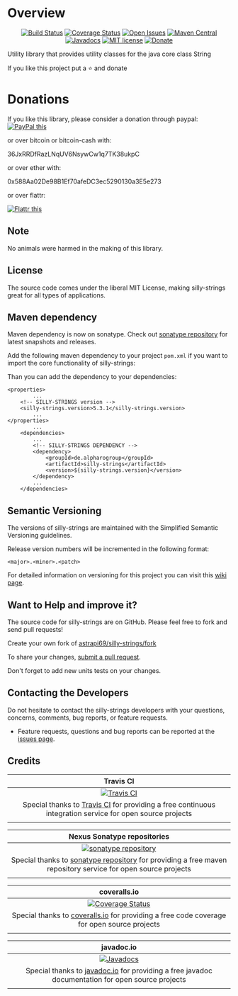 # Overview

<div align="center">

[![Build Status](https://travis-ci.org/astrapi69/silly-strings.svg?branch=develop)](https://travis-ci.org/astrapi69/silly-strings) 
[![Coverage Status](https://coveralls.io/repos/github/astrapi69/silly-strings/badge.svg?branch=develop)](https://coveralls.io/github/astrapi69/silly-strings?branch=develop) 
[![Open Issues](https://img.shields.io/github/issues/astrapi69/silly-strings.svg?style=flat)](https://github.com/astrapi69/silly-strings/issues) 
[![Maven Central](https://maven-badges.herokuapp.com/maven-central/de.alpharogroup/silly-strings/badge.svg)](https://maven-badges.herokuapp.com/maven-central/de.alpharogroup/silly-strings)
[![Javadocs](http://www.javadoc.io/badge/de.alpharogroup/silly-strings.svg)](http://www.javadoc.io/doc/de.alpharogroup/silly-strings)
[![MIT license](http://img.shields.io/badge/license-MIT-brightgreen.svg?style=flat)](http://opensource.org/licenses/MIT)
[![Donate](https://img.shields.io/badge/donate-❤-ff2244.svg)](https://www.paypal.com/cgi-bin/webscr?cmd=_s-xclick&hosted_button_id=GVBTWLRAZ7HB8)

</div>

Utility library that provides utility classes for the java core class String

If you like this project put a ⭐ and donate

# Donations

If you like this library, please consider a donation through paypal: <a href="https://www.paypal.com/cgi-bin/webscr?cmd=_s-xclick&hosted_button_id=MJ7V43GU2H386" target="_blank">
<img src="https://www.paypalobjects.com/en_US/GB/i/btn/btn_donateCC_LG.gif" alt="PayPal this" title="PayPal – The safer, easier way to pay online!" border="0" />
</a>

or over bitcoin or bitcoin-cash with:

36JxRRDfRazLNqUV6NsywCw1q7TK38ukpC

or over ether with:

0x588Aa02De98B1Ef70afeDC3ec5290130a3E5e273

or over flattr:
  
<a href="http://flattr.com/thing/4067696/astrapi69silly-strings-on-GitHub" target="_blank">
<img src="http://api.flattr.com/button/flattr-badge-large.png" alt="Flattr this" title="Flattr this" border="0" />
</a>

## Note

No animals were harmed in the making of this library.

## License

The source code comes under the liberal MIT License, making silly-strings great for all types of applications.

## Maven dependency

Maven dependency is now on sonatype.
Check out [sonatype repository](https://oss.sonatype.org/index.html#nexus-search;gav~de.alpharogroup~silly-strings~~~) for latest snapshots and releases.

Add the following maven dependency to your project `pom.xml` if you want to import the core functionality of silly-strings:

Than you can add the dependency to your dependencies:

	<properties>
			...
		<!-- SILLY-STRINGS version -->
		<silly-strings.version>5.3.1</silly-strings.version>
			...
	</properties>
			...
		<dependencies>
			...
			<!-- SILLY-STRINGS DEPENDENCY -->
			<dependency>
				<groupId>de.alpharogroup</groupId>
				<artifactId>silly-strings</artifactId>
				<version>${silly-strings.version}</version>
			</dependency>
			...
		</dependencies>

## Semantic Versioning

The versions of silly-strings are maintained with the Simplified Semantic Versioning guidelines.

Release version numbers will be incremented in the following format:

`<major>.<minor>.<patch>`

For detailed information on versioning for this project you can visit this [wiki page](https://github.com/lightblueseas/mvn-parent-projects/wiki/Simplified-Semantic-Versioning).

## Want to Help and improve it? ###

The source code for silly-strings are on GitHub. Please feel free to fork and send pull requests!

Create your own fork of [astrapi69/silly-strings/fork](https://github.com/astrapi69/silly-strings/fork)

To share your changes, [submit a pull request](https://github.com/astrapi69/silly-strings/pull/new/develop).

Don't forget to add new units tests on your changes.

## Contacting the Developers

Do not hesitate to contact the silly-strings developers with your questions, concerns, comments, bug reports, or feature requests.
- Feature requests, questions and bug reports can be reported at the [issues page](https://github.com/astrapi69/silly-strings/issues).

## Credits

|**Travis CI**|
|     :---:      |
|[![Travis CI](https://travis-ci.com/images/logos/TravisCI-Full-Color.png)](https://coveralls.io/github/astrapi69/silly-strings?branch=develop)|
|Special thanks to [Travis CI](https://travis-ci.org) for providing a free continuous integration service for open source projects|
|     <img width=1000/>     |

|**Nexus Sonatype repositories**|
|     :---:      |
|[![sonatype repository](https://img.shields.io/nexus/r/https/oss.sonatype.org/de.alpharogroup/silly-strings.svg?style=for-the-badge)](https://oss.sonatype.org/index.html#nexus-search;gav~de.alpharogroup~silly-strings~~~)|
|Special thanks to [sonatype repository](https://www.sonatype.com) for providing a free maven repository service for open source projects|
|     <img width=1000/>     |

|**coveralls.io**|
|     :---:      |
|[![Coverage Status](https://coveralls.io/repos/github/astrapi69/silly-strings/badge.svg?branch=develop)](https://coveralls.io/github/astrapi69/silly-strings?branch=develop)|
|Special thanks to [coveralls.io](https://coveralls.io) for providing a free code coverage for open source projects|
|     <img width=1000/>     |

|**javadoc.io**|
|     :---:      |
|[![Javadocs](http://www.javadoc.io/badge/de.alpharogroup/silly-strings.svg)](http://www.javadoc.io/doc/de.alpharogroup/silly-strings)|
|Special thanks to [javadoc.io](http://www.javadoc.io) for providing a free javadoc documentation for open source projects|
|     <img width=1000/>     |
